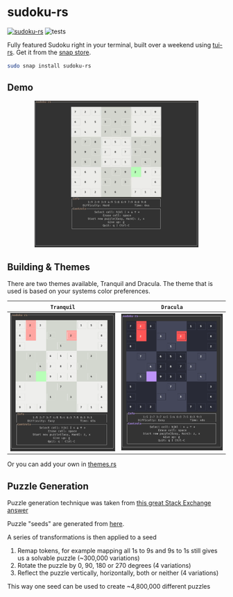 # sudoku-rs

[![sudoku-rs](https://snapcraft.io/sudoku-rs/badge.svg)](https://snapcraft.io/sudoku-rs) 
![tests](https://github.com/MitchelPaulin/sudoku-rs/actions/workflows/rust.yml/badge.svg)

Fully featured Sudoku right in your terminal, built over a weekend using [tui-rs](https://github.com/fdehau/tui-rs). Get it from the [snap store](https://snapcraft.io/sudoku-rs).

```bash
sudo snap install sudoku-rs
```

## Demo

<p align="center">
    <img src="./demo/demo.gif" width="75%">
</p>

## Building & Themes

There are two themes available, Tranquil and Dracula. The theme that is used is based on your systems color preferences.

| `Tranquil` | `Dracula` |
| :-------------------------------: | :------------------------------: |
|  ![tranquil](demo/tranquil.png)   |  ![tranquil](demo/dracula.png)   |

Or you can add your own in [themes.rs](./src/themes.rs)

## Puzzle Generation

Puzzle generation technique was taken from [this great Stack Exchange answer](https://gamedev.stackexchange.com/a/76170)

Puzzle "seeds" are generated from [here](https://qqwing.com/generate.html).

A series of transformations is then applied to a seed
1. Remap tokens, for example mapping all 1s to 9s and 9s to 1s still gives us a solvable puzzle (~300,000 variations)
2. Rotate the puzzle by 0, 90, 180 or 270 degrees (4 variations)
3. Reflect the puzzle vertically, horizontally, both or neither (4 variations)

This way one seed can be used to create ~4,800,000 different puzzles
